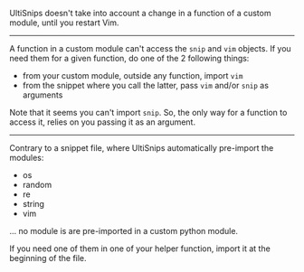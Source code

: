 UltiSnips doesn't take into account a change in a function of a custom module,
until you restart Vim.

---

A function in a custom module can't access the `snip` and `vim` objects.
If you need them for a given function, do one of the 2 following things:

 - from your custom module, outside any function, import `vim`
 - from the snippet where you call the latter, pass `vim` and/or `snip` as arguments

Note that it seems  you can't import `snip`. So, the only way  for a function to
access it, relies on you passing it as an argument.

---

Contrary to a snippet file, where UltiSnips automatically pre-import the modules:

 - os
 - random
 - re
 - string
 - vim

… no module is are pre-imported in a custom python module.

If you need one of them in one of your helper function, import it at the beginning
of the file.
